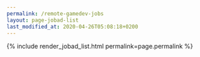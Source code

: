 ```yaml
---
permalink: /remote-gamedev-jobs
layout: page-jobad-list
last_modified_at: 2020-04-26T05:08:18+0200
---
```

{% include render_jobad_list.html permalink=page.permalink %}
